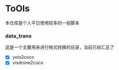 # ToOls

本仓库是个人平日使用较多的一些脚本

### data_trans

这是一个主要用来进行格式转换的目录，当前已经汇总了

- [x] yolo2coco
- [x] visdrone2coco